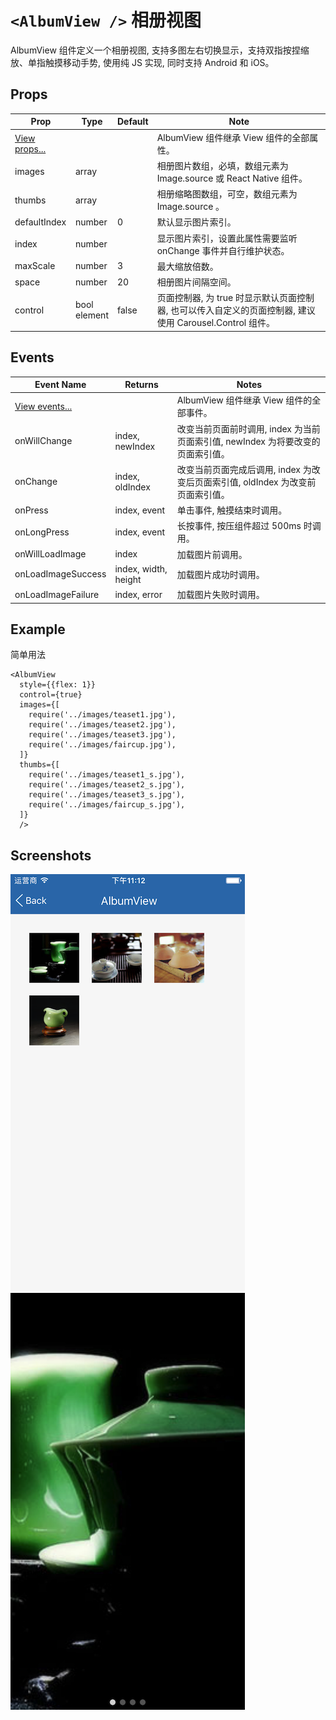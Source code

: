 # `<AlbumView />` 相册视图
AlbumView 组件定义一个相册视图, 支持多图左右切换显示，支持双指按捏缩放、单指触摸移动手势, 使用纯 JS 实现, 同时支持 Android 和 iOS。

## Props
| Prop | Type | Default | Note |
|---|---|---|---|
| [View props...](https://facebook.github.io/react-native/docs/view.html) |  |  | AlbumView 组件继承 View 组件的全部属性。
| images | array |  | 相册图片数组，必填，数组元素为 Image.source 或 React Native 组件。
| thumbs | array |  | 相册缩略图数组，可空，数组元素为 Image.source 。
| defaultIndex | number | 0 | 默认显示图片索引。
| index | number | | 显示图片索引，设置此属性需要监听 onChange 事件并自行维护状态。
| maxScale | number | 3 | 最大缩放倍数。
| space | number | 20 | 相册图片间隔空间。
| control | bool<br/>element | false | 页面控制器, 为 true 时显示默认页面控制器, 也可以传入自定义的页面控制器, 建议使用 Carousel.Control 组件。

## Events
| Event Name | Returns | Notes |
|---|---|---|
| [View events...](https://facebook.github.io/react-native/docs/view.html) |  | AlbumView 组件继承 View 组件的全部事件。
| onWillChange | index, newIndex | 改变当前页面前时调用, index 为当前页面索引值, newIndex 为将要改变的页面索引值。
| onChange | index, oldIndex | 改变当前页面完成后调用, index 为改变后页面索引值, oldIndex 为改变前页面索引值。
| onPress | index, event | 单击事件, 触摸结束时调用。
| onLongPress | index, event | 长按事件, 按压组件超过 500ms 时调用。
| onWillLoadImage | index | 加载图片前调用。
| onLoadImageSuccess | index, width, height | 加载图片成功时调用。
| onLoadImageFailure | index, error | 加载图片失败时调用。

<!--
## Methods
None.

## Static Props
None.

## Static Methods
None.
-->

## Example
简单用法
```
<AlbumView
  style={{flex: 1}}
  control={true}
  images={[
    require('../images/teaset1.jpg'),
    require('../images/teaset2.jpg'),
    require('../images/teaset3.jpg'),
    require('../images/faircup.jpg'),
  ]}
  thumbs={[
    require('../images/teaset1_s.jpg'),
    require('../images/teaset2_s.jpg'),
    require('../images/teaset3_s.jpg'),
    require('../images/faircup_s.jpg'),
  ]}
  />
```

## Screenshots
![](https://github.com/gyfgyf/react-native-teaset/blob/master/teaset/screenshots/14a-AlbumView1.png?raw=true) ![](https://github.com/gyfgyf/react-native-teaset/blob/master/teaset/screenshots/14a-AlbumView2.png?raw=true)
